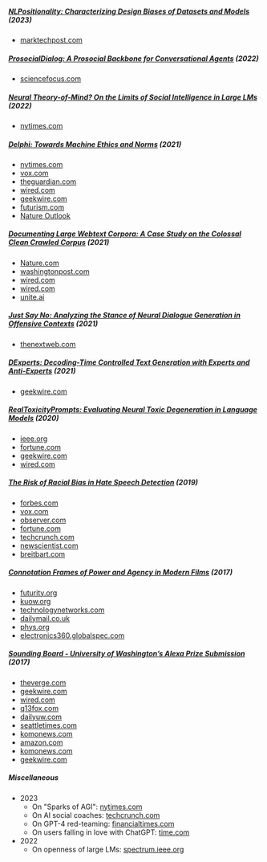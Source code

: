 ##### [NLPositionality: Characterizing Design Biases of Datasets and Models](websiteRoot/publications.html#santy2023NLPositionality) (2023)
- [marktechpost.com](https://web.archive.org/web/20230717174128/https://www.marktechpost.com/2023/07/14/a-research-group-from-cmu-ai2-and-university-of-washington-introduces-nlpositionality-an-ai-framework-for-characterizing-design-biases-and-quantifying-the-positionality-of-nlp-datasets-and-models/)

##### [ProsocialDialog: A Prosocial Backbone for Conversational Agents](websiteRoot/publications.html#kim2022prosocialDialog) (2022)

 - [sciencefocus.com](https://web.archive.org/web/20230327201644/https://www.sciencefocus.com/news/chatgpt-ted-lasso-internet-hate-speech/)

##### [Neural Theory-of-Mind? On the Limits of Social Intelligence in Large LMs](websiteRoot/publications.html#sap2022neuralToM) (2022)

 - [nytimes.com](https://web.archive.org/web/20230327184321/https://www.nytimes.com/2023/03/27/science/ai-machine-learning-chatbots.html)

##### [Delphi: Towards Machine Ethics and Norms](websiteRoot/publications.html#jiang2021delphi) (2021)

 - [nytimes.com](https://web.archive.org/web/20230305234708/https://www.nytimes.com/2021/11/19/technology/can-a-machine-learn-morality.html)
 - [vox.com](https://web.archive.org/web/20221229172748/https://www.vox.com/future-perfect/2021/10/27/22747333/artificial-intelligence-ethics-delphi-ai)
 - [theguardian.com](https://web.archive.org/web/20230213231329/https://www.theguardian.com/technology/2021/nov/02/delphi-online-ai-bot-philosophy)
 - [wired.com](https://web.archive.org/web/20230329222042/https://www.wired.com/story/program-give-ai-ethics-sometimes/)
 - [geekwire.com](https://web.archive.org/web/20230310030100/https://www.geekwire.com/2021/teaching-artificial-intelligence-right-from-wrong-new-tool-from-ai2-aims-to-model-ethical-judgments/)
 - [futurism.com](https://web.archive.org/web/20230325165850/https://www.futurism.com/delphi-ai-ethics-racist)
 - [Nature Outlook](https://web.archive.org/web/20231027052346/https://www.nature.com/articles/d41586-023-03258-1)

##### [Documenting Large Webtext Corpora: A Case Study on the Colossal Clean Crawled Corpus](websiteRoot/publications.html#dodge2021documentingC4) (2021)

 - [Nature.com](https://web.archive.org/web/20240924194623/https://www.nature.com/articles/s43588-024-00695-4)
 - [washingtonpost.com](https://web.archive.org/web/20230419120558/https://www.washingtonpost.com/technology/interactive/2023/ai-chatbot-learning/)
 - [wired.com](https://web.archive.org/web/20230330110735/https://www.wired.com/story/review-ai-chatbots-bing-bard-chat-gpt/)
 - [wired.com](https://web.archive.org/web/20230314202533/https://www.wired.com/story/efforts-make-text-ai-less-racist-terrible/)
 - [unite.ai](https://web.archive.org/web/20230321034425/https://www.unite.ai/minority-voices-filtered-out-of-google-natural-language-processing-models/)

##### [Just Say No: Analyzing the Stance of Neural Dialogue Generation in Offensive Contexts](websiteRoot/publications.html#baheti2021justSayNo) (2021)

 - [thenextweb.com](https://web.archive.org/web/20230404211115/https://www.thenextweb.com/news/gpt-3-and-humans-twice-as-likely-agree-with-offensive-reddit-comments-chatbots)

##### [DExperts: Decoding-Time Controlled Text Generation with Experts and Anti-Experts](websiteRoot/publications.html#liu2021dexperts) (2021)

 - [geekwire.com](https://web.archive.org/web/20230404211810/https://www.geekwire.com/2021/researchers-develop-new-way-help-machine-generated-language-systems-reduce-toxic-language/)

##### [RealToxicityPrompts: Evaluating Neural Toxic Degeneration in Language Models](websiteRoot/publications.html#gehman2020realtoxicityprompts) (2020)

 - [ieee.org](https://web.archive.org/web/20230321062841/https://spectrum.ieee.org/open-ais-powerful-text-generating-tool-is-ready-for-business)
 - [fortune.com](https://web.archive.org/web/20230404205249/https://www.fortune.com/2020/09/29/artificial-intelligence-openai-gpt3-toxic/)
 - [geekwire.com](https://web.archive.org/web/20230404212031/https://www.geekwire.com/2021/curse-neural-toxicity-ai2-uw-researchers-help-computers-watch-language/)
 - [wired.com](https://web.archive.org/web/20230314171124/https://www.wired.com/story/ai-fueled-dungeon-game-got-much-darker/)

##### [The Risk of Racial Bias in Hate Speech Detection](websiteRoot/publications.html#sap2019risk) (2019)

 - [forbes.com](https://web.archive.org/web/20221218082924/https://www.forbes.com/sites/nicolemartin1/2019/08/13/googles-artificial-intelligence-hate-speech-detector-is-racially-biased/?sh=37fa3a53326c)
 - [vox.com](https://web.archive.org/web/20230404205546/https://www.vox.com/recode/2019/8/15/20806384/social-media-hate-speech-bias-black-african-american-facebook-twitter)
 - [observer.com](https://web.archive.org/web/20220818104542/https://www.observer.com/2019/08/google-ai-hate-speech-detector-black-racial-bias-twitter-study/)
 - [fortune.com](https://web.archive.org/web/20221206075315/https://www.fortune.com/2019/08/16/google-jigsaw-perspective-racial-bias/)
 - [techcrunch.com](https://web.archive.org/web/20221130020534/https://www.techcrunch.com/2019/08/14/racial-bias-observed-in-hate-speech-detection-algorithm-from-google/)
- [newscientist.com](https://www.newscientist.com/article/2213064-googles-hate-speech-detecting-ai-appears-to-be-racially-biased/)
- [breitbart.com](http://web.archive.org/web/20200620080022/https://www.breitbart.com/tech/2019/08/17/ai-is-1-5-times-more-likely-to-flag-social-media-posts-by-black-people-as-offensive/)

##### [Connotation Frames of Power and Agency in Modern Films](websiteRoot/publications.html#sap2017connotation) (2017)

 - [futurity.org](https://web.archive.org/web/20211205141552/https://www.futurity.org/movie-scripts-gender-bias-1605212/)
 - [kuow.org](https://web.archive.org/web/20230404210655/https://www.kuow.org/stories/record-wednesday-november-15-2017/)
 - [technologynetworks.com](https://web.archive.org/web/20221007062604/https://www.technologynetworks.com/informatics/news/scientists-use-machine-learning-to-analyze-language-in-movies-294179)
 - [dailymail.co.uk](https://www.dailymail.co.uk/femail/article-5081501/How-Hollywood-films-FUEL-sexism.html)
- [phys.org](https://phys.org/news/2017-11-ai-tool-quantifies-power-imbalance.html)
- [electronics360.globalspec.com](https://electronics360.globalspec.com/article/10344/analyzing-gender-bias-with-ai)

##### [Sounding Board - University of Washington’s Alexa Prize Submission](websiteRoot/publications.html#fang2017alexatechreport) (2017)

 - [theverge.com](https://www.theverge.com/2018/6/13/17453994/amazon-alexa-prize-2018-competition-conversational-ai-chatbots)
 - [geekwire.com](https://www.geekwire.com/2018/secrets-500k-amazon-alexa-prize-winner-inside-univ-washingtons-socialbot/)
 - [wired.com](https://www.wired.com/story/inside-amazon-alexa-prize/)
 - [q13fox.com](http://q13fox.com/2018/01/08/uw-students-create-conversational-amazon-alexa-device/)
 - [dailyuw.com](http://www.dailyuw.com/science/article_bc135d10-f0f7-11e7-a1ab-0be114c44429.html)
 - [seattletimes.com](https://www.seattletimes.com/seattle-news/education/uw-students-teach-alexa-to-have-a-little-chat-with-us/)
 - [komonews.com](http://komonews.com/news/local/uw-team-wins-500000-prize-from-amazon-for-conversational-bot)
 - [amazon.com](https://developer.amazon.com/blogs/alexa/post/1a6a19d8-e45d-4b3b-981d-776a378ba625/university-of-washington-students-win-inaugural-alexa-prize)
 - [komonews.com](http://komonews.com/news/local/uw-team-finalist-for-1-million-prize-to-hold-20-minute-conversation-amazons-alexa)
 - [geekwire.com](https://www.geekwire.com/2017/amazon-reveals-3-university-finalists-2-5m-alexa-prize-including-one-uw/)

##### Miscellaneous

- 2023
  - On "Sparks of AGI": [nytimes.com](https://web.archive.org/web/20230516091858/https://www.nytimes.com/2023/05/16/technology/microsoft-ai-human-reasoning.html)
  - On AI social coaches: [techcrunch.com](https://web.archive.org/web/20230520020144/https://techcrunch.com/2023/05/13/ai-relationship-building-amorai/)
  - On GPT-4 red-teaming: [financialtimes.com](https://web.archive.org/web/20230414132856/https://www.ft.com/content/0876687a-f8b7-4b39-b513-5fee942831e8?accessToken=zwAAAYd_9J4skc8Idmh6-LdLOdO1E1_ulCgx6A.MEQCIFehPSHqO7vjyrQmUHmZGujI6tVxlndevV5vIQGnWzENAiBJg7ltMLzzeyNNXxQC36cpuLwYQ9BB26_O2upfGLGyyw&segmentId=e95a9ae7-622c-6235-5f87-51e412b47e97&shareType=enterprise)
  - On users falling in love with ChatGPT: [time.com](https://web.archive.org/web/20230224153642/https://www.time.com/6257790/ai-chatbots-love/)
- 2022
  - On openness of large LMs: [spectrum.ieee.org](https://web.archive.org/web/20230321062817/https://spectrum.ieee.org/large-language-models-meta-openai)
